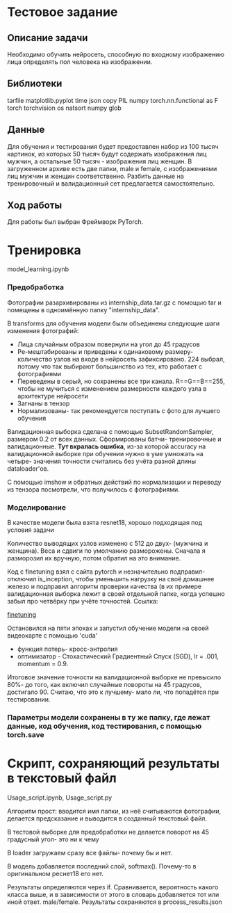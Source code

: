 # Тестовое задание

## Описание задачи

Необходимо обучить нейросеть, способную по входному изображению лица
определять пол человека на изображении.

## Библиотеки

tarfile
matplotlib.pyplot
time
json
copy
PIL
numpy
torch.nn.functional as F
torch
torchvision
os
natsort
numpy
glob

## Данные

Для обучения и тестирования будет предоставлен набор из 100 тысяч
картинок, из которых 50 тысяч будут содержать изображения лиц мужчин, а
остальные 50 тысяч - изображения лиц женщин.
В загруженном архиве есть две папки, male и
female, с изображениями лиц мужчин и женщин соответственно. Разбить
данные на тренировочный и валидационный сет предлагается
самостоятельно.

## Ход работы

Для работы был выбран Фреймворк PyTorch.

# Тренировка

model_learning.ipynb

### Предобработка

Фотографии разархивированы из internship_data.tar.gz с помощью tar и помещены в одноимённую папку "internship_data".

В transforms для обучения модели были объединены следующие шаги изменения фотографий:

- Лица случайным образом повернули на угол до 45 градусов
- Ре-мештабированы и приведены к одинаковому размеру- количество узлов на входе в нейросеть зафиксировано. 224 выбрал, потому что так выбирают большинство из тех, кто работает с фотографиями
- Переведены в серый, но сохранены все три канала. R==G==B==255, чтобы не мучиться с изменением размерности каждого узла в архитектуре нейросети
- Загнаны в тензор
- Нормализованы- так рекомендуется поступать с фото для лучшего обучения

Валидационная выборка сделана с помощью SubsetRandomSampler, размером 0.2 от всех данных. Сформированы батчи- тренировочные и валидационные. **Тут вкралась ошибка**, из-за которой accuracy на валидационной выборке при обучении нужно в уме умножать на четыре- значения точности считались без учёта разной длины dataloader'ов.

С помощью imshow и обратных действий по нормализации и переводу из тензора посмотрели, что получилось с фотографиями.

### Моделирование

В качестве модели была взята resnet18, хорошо подходящая под условия задачи


Количество выводящих узлов изменено с 512 до двух- (мужчина и женщина). Веса и сдвиги по умолчанию разморожены. Сначала я разморозил их вручную, потом обратил на это внимание.

Код с finetuning взял с сайта pytorch  и незначительно подправил- отключил is_inception, чтобы уменьшить нагрузку на своё домашнее железо и подправил алгоритм проверки качества (в их примере валидационная выборка лежит в своей отдельной папке, когда успешно забыл про четвёрку при учёте точностей. Ссылка:

[finetuning](https://pytorch.org/tutorials/beginner/finetuning_torchvision_models_tutorial.html)

Остановился на пяти эпохах и запустил обучение модели на своей видеокарте с помощью 'cuda'

- функция потерь- кросс-энтропия
- оптимизатор - Стохастический Градиентный Спуск (SGD), lr = .001, momentum = 0.9.

Итоговое значение точности на валидационной выборке не превысило 80%- до того, как включил случайные повороты на 45 градусов, достигало 90. Считаю, что это к лучшему- мало ли, что попадётся при тестировании.

### Параметры модели сохранены в ту же папку, где лежат данные, код обучения, код тестирования, с помощью torch.save

# Скрипт, сохраняющий результаты в текстовый файл

Usage_script.ipynb, Usage_script.py

Алгоритм прост: вводится имя папки, из неё считываются фотографии, делается предсказание и выводится в созданный текстовый файл.

В тестовой выборке для предобработки не делается поворот на 45 градусный угол- это ни к чему

В loader загружаем сразу все файлы- почему бы и нет.

В модель добавляется последний слой, softmax(). Почему-то в оригинальном реснет18 его нет.

Результаты определяются через if. Сравнивается, вероятность какого класса выше, и в зависимости от этого в словарь добавляется тот или иной ответ. male/female. Результаты сохраняются в process_results.json
